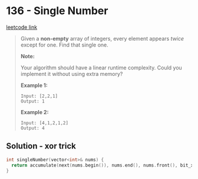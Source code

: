 # 136 - Single Number

[leetcode link](https://leetcode.com/problems/single-number/)

> Given a **non-empty** array of integers, every element appears *twice* except for one. Find that single one.
>
> **Note:**
>
> Your algorithm should have a linear runtime complexity. Could you implement it without using extra memory?
>
> **Example 1:**
>
> ```
> Input: [2,2,1]
> Output: 1
> ```
>
> **Example 2:**
>
> ```
> Input: [4,1,2,1,2]
> Output: 4
> ```

## Solution - xor trick

```cpp
int singleNumber(vector<int>& nums) {
  return accumulate(next(nums.begin()), nums.end(), nums.front(), bit_xor<int>());
}
```